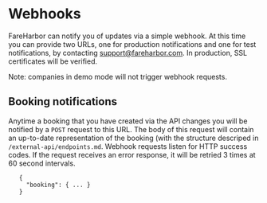 # Webhooks

FareHarbor can notify you of updates via a simple webhook. At this time you can
provide two URLs, one for production notifications and one for test notifications, by contacting
<support@fareharbor.com>. In production, SSL certificates will be verified.

Note: companies in demo mode will not trigger webhook requests.

## Booking notifications

Anytime a booking that you have created via the API changes you will be
notified by a `POST` request to this URL. The body of this request will contain an up-to-date
representation of the booking (with the structure descriped in `/external-api/endpoints.md`. Webhook requests listen for HTTP success codes. If the request receives an error response, it will be retried 3 times at 60 second intervals.

 ```
    {
      "booking": { ... }
    }
 ```

